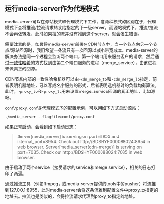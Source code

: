 ## 运行media-server作为代理模式

media-server可以在源站模式和代理模式下工作，这两种模式的区别在于，代理模式下会将推流/拉流请求转发给指定的下一级server，而源站模式下，推流/拉流不会再做转发，此时如果拉的流并没有推到这个server，就会发生错误。

需要注意的是，如果将media-server部署在CDN节点中，当一个节点向另一个节点/源站回源时，我们希望一条流只有一次回源以减小带宽成本。media-server的解决办法是同一个进程会监听两个端口，第一个端口用来服务客户的请求，然后通过[一致性哈希](https://en.wikipedia.org/wiki/Consistent_hashing)的方式找到由第二个端口服务的进程（merge_service），由该进程来做真正的回源。

CDN节点内部的一致性哈希机器可以由`-cdn_merge_to`和`-cdn_merge_lb`指定，前者表明机器地址，可以写成名字服务的形式，后者表明选机器时的负载均衡算法。此时，`-proxy_to`和`-proxy_lb`用来设置merge_service回源的真正地址，比如源站。

`conf/proxy.conf`是代理模式下的配置示例，可以用如下方式启动源站：

```shell
./media_server --flagfile=conf/proxy.conf
```

如果正常启动，会看到如下启动日志：

> Server[media_server] is serving on port=8955 and internal_port=8954.
> Check out http://BDSHYF000088024:8954 in web browser.
> Server[media_server(cdn-merge)] is serving on port=7035.
> Check out http://BDSHYF000088024:7035 in web browser.

由于启动了两个service（接受请求的service和merge service），相关的日志打印了两遍。

通过推流工具（例如ffmpeg，或media-server提供的tools中的pusher）将流推到127.0.0.1:8955，此时media-server会将这条流推到配置文件中proxy_to指定的地址去。拉流也是类似的，会将拉流请求代理到proxy_to指定的地址。
